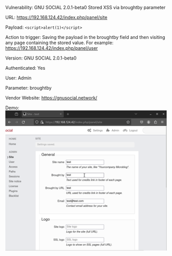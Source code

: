Vulnerability: GNU SOCIAL 2.0.1-beta0 Stored XSS via broughtby parameter

URL: https://192.168.124.42/index.php/panel/site

Payload: ```<script>alert(1)</script>```

Action to trigger: Saving the payload in the broughtby field and then visiting any page containing the stored value. For example: https://192.168.124.42/index.php/panel/user

Version: ‎GNU SOCIAL 2.0.1-beta0

Authenticated: Yes

User: Admin

Parameter: broughtby

Vendor Website: https://gnusocial.network/


Demo:
![](https://github.com/4rdr/proofs/blob/main/gifs/GNU_SOCIAL_2.0.1-beta0_Stored_XSS_via_broughtby_parameter.gif)
